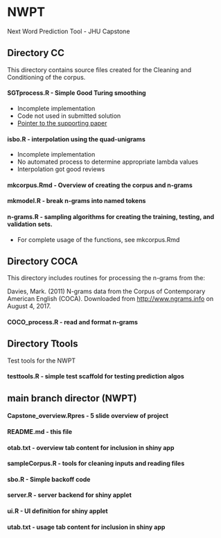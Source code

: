 # NWPT
Next Word Prediction Tool - JHU Capstone

## Directory CC
This directory contains source files created for the Cleaning and Conditioning of the corpus. 

#### SGTprocess.R - Simple Good Turing smoothing
- Incomplete implementation
- Code not used in submitted solution
- [Pointer to the supporting paper ]( https://www.grsampson.net/AGtf1.html)

#### isbo.R - interpolation using the quad-unigrams
- Incomplete implementation
- No automated process to determine appropriate lambda values
- Interpolation got good reviews

#### mkcorpus.Rmd - Overview of creating the corpus and n-grams

#### mkmodel.R - break n-grams into named tokens

#### n-grams.R - sampling algorithms for creating the training, testing, and validation sets. 
- For complete usage of the functions, see mkcorpus.Rmd


## Directory COCA
This directory includes routines for processing the n-grams from the:  

Davies, Mark. (2011) N-grams data from the Corpus of Contemporary American English (COCA). 
Downloaded from http://www.ngrams.info on August 4, 2017. 

#### COCO_process.R - read and format n-grams

## Directory Ttools
Test tools for the NWPT

#### testtools.R - simple test scaffold for testing prediction algos

## main branch director (NWPT)

#### Capstone_overview.Rpres - 5 slide overview of project
#### README.md - this file
#### otab.txt - overview tab content for inclusion in shiny app
#### sampleCorpus.R - tools for cleaning inputs and reading files
#### sbo.R - Simple backoff code
#### server.R - server backend for shiny applet
#### ui.R - UI definition for shiny applet
#### utab.txt - usage tab content for inclusion in shiny app
